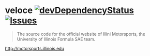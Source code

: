 # veloce [![devDependencyStatus](http://img.shields.io/david/dev/nickofbh/veloce.svg?style=flat)](https://david-dm.org/nickofbh/veloce#info=devDependencies) [![Issues](http://img.shields.io/github/issues/nickofbh/veloce.svg?style=flat)](https://github.com/nickofbh/veloce/issues)

>The source code for the official website of Illini Motorsports, the University of Illinois Formula SAE team.

http://motorsports.illinois.edu
